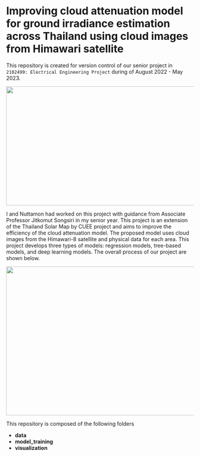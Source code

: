 # Improving cloud attenuation model for ground irradiance estimation across Thailand using cloud images from Himawari satellite

This repository is created for version control of our senior project in `2102499: Electrical Engineering Project` during of August 2022 - May 2023.

<p align="center">
  <img src="https://github.com/teebunyarit/SolarMap/assets/113121308/4905ccc3-4fe8-499f-abf2-02a670b40149" width="600" height="320" />
</p>

I and Nuttamon had worked on this project with guidance from Associate Professor Jitkomut Songsiri in my senior year. This project is an extension of the Thailand Solar Map by CUEE project and aims to improve the efficiency of the cloud attenuation model. The proposed model uses cloud images from the Himawari-8 satellite and physical data for each area. This project develops three types of models: regression models, tree-based models, and deep learning models. The overall process of our project are shown below.

<p align="center">
  <img src="https://github.com/teebunyarit/SolarMap/assets/113121308/f176a0d8-b9c9-4dea-8349-d222a21f4560" width="800" height="400" />
</p>

This repository is composed of the following folders
- **data**
- **model_training**
- **visualization**

